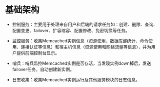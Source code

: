 # 基础架构


- 控制服务：主要用于处理来自用户和后端的请求任务如：创建、删除、查询、配置变更、failover、扩容缩容、配置修改、免密切换等任务。

- 监控服务：收集Memcached实例信息（资源使用、数据库键统计、命令使用、连接认证等信息）和宿主机信息（资源使用和网络流量等信息），并为用户提供前端控制台显示。

- 哨兵：哨兵监控Memcached实例是否存活，当发现实例down掉后，发送failover任务，自动创建新实例。

- 日志收集：收集Memcached实例运行及其他服务模块的日志信息。
